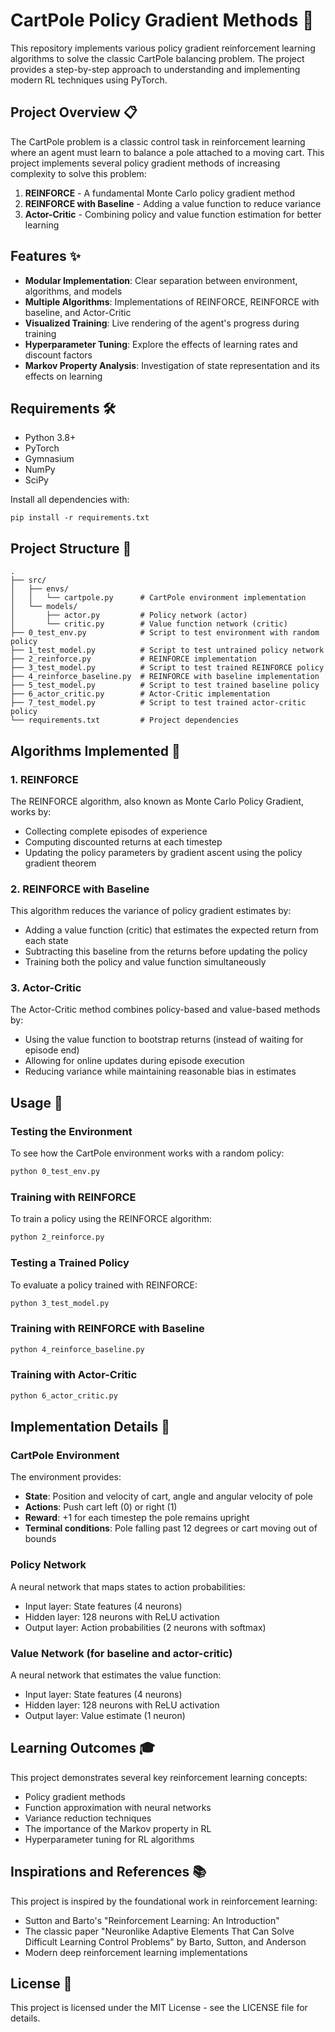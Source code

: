 # CartPole Policy Gradient Methods 🤖

This repository implements various policy gradient reinforcement learning algorithms to solve the classic CartPole balancing problem. The project provides a step-by-step approach to understanding and implementing modern RL techniques using PyTorch.

## Project Overview 📋

The CartPole problem is a classic control task in reinforcement learning where an agent must learn to balance a pole attached to a moving cart. This project implements several policy gradient methods of increasing complexity to solve this problem:

1. **REINFORCE** - A fundamental Monte Carlo policy gradient method
2. **REINFORCE with Baseline** - Adding a value function to reduce variance
3. **Actor-Critic** - Combining policy and value function estimation for better learning

## Features ✨

- **Modular Implementation**: Clear separation between environment, algorithms, and models
- **Multiple Algorithms**: Implementations of REINFORCE, REINFORCE with baseline, and Actor-Critic
- **Visualized Training**: Live rendering of the agent's progress during training
- **Hyperparameter Tuning**: Explore the effects of learning rates and discount factors
- **Markov Property Analysis**: Investigation of state representation and its effects on learning

## Requirements 🛠️

- Python 3.8+
- PyTorch
- Gymnasium
- NumPy
- SciPy

Install all dependencies with:
```
pip install -r requirements.txt
```

## Project Structure 📁

```
.
├── src/
│   ├── envs/
│   │   └── cartpole.py      # CartPole environment implementation
│   └── models/
│       ├── actor.py         # Policy network (actor)
│       └── critic.py        # Value function network (critic)
├── 0_test_env.py            # Script to test environment with random policy
├── 1_test_model.py          # Script to test untrained policy network
├── 2_reinforce.py           # REINFORCE implementation
├── 3_test_model.py          # Script to test trained REINFORCE policy
├── 4_reinforce_baseline.py  # REINFORCE with baseline implementation
├── 5_test_model.py          # Script to test trained baseline policy
├── 6_actor_critic.py        # Actor-Critic implementation
├── 7_test_model.py          # Script to test trained actor-critic policy
└── requirements.txt         # Project dependencies
```

## Algorithms Implemented 🧠

### 1. REINFORCE

The REINFORCE algorithm, also known as Monte Carlo Policy Gradient, works by:
- Collecting complete episodes of experience
- Computing discounted returns at each timestep
- Updating the policy parameters by gradient ascent using the policy gradient theorem

### 2. REINFORCE with Baseline

This algorithm reduces the variance of policy gradient estimates by:
- Adding a value function (critic) that estimates the expected return from each state
- Subtracting this baseline from the returns before updating the policy
- Training both the policy and value function simultaneously

### 3. Actor-Critic

The Actor-Critic method combines policy-based and value-based methods by:
- Using the value function to bootstrap returns (instead of waiting for episode end)
- Allowing for online updates during episode execution
- Reducing variance while maintaining reasonable bias in estimates

## Usage 🚀

### Testing the Environment

To see how the CartPole environment works with a random policy:

```bash
python 0_test_env.py
```

### Training with REINFORCE

To train a policy using the REINFORCE algorithm:

```bash
python 2_reinforce.py
```

### Testing a Trained Policy

To evaluate a policy trained with REINFORCE:

```bash
python 3_test_model.py
```

### Training with REINFORCE with Baseline

```bash
python 4_reinforce_baseline.py
```

### Training with Actor-Critic

```bash
python 6_actor_critic.py
```

## Implementation Details 📝

### CartPole Environment

The environment provides:
- **State**: Position and velocity of cart, angle and angular velocity of pole
- **Actions**: Push cart left (0) or right (1)
- **Reward**: +1 for each timestep the pole remains upright
- **Terminal conditions**: Pole falling past 12 degrees or cart moving out of bounds

### Policy Network

A neural network that maps states to action probabilities:
- Input layer: State features (4 neurons)
- Hidden layer: 128 neurons with ReLU activation
- Output layer: Action probabilities (2 neurons with softmax)

### Value Network (for baseline and actor-critic)

A neural network that estimates the value function:
- Input layer: State features (4 neurons)
- Hidden layer: 128 neurons with ReLU activation
- Output layer: Value estimate (1 neuron)

## Learning Outcomes 🎓

This project demonstrates several key reinforcement learning concepts:
- Policy gradient methods
- Function approximation with neural networks
- Variance reduction techniques
- The importance of the Markov property in RL
- Hyperparameter tuning for RL algorithms

## Inspirations and References 📚

This project is inspired by the foundational work in reinforcement learning:
- Sutton and Barto's "Reinforcement Learning: An Introduction"
- The classic paper "Neuronlike Adaptive Elements That Can Solve Difficult Learning Control Problems" by Barto, Sutton, and Anderson
- Modern deep reinforcement learning implementations

## License 📄

This project is licensed under the MIT License - see the LICENSE file for details.
